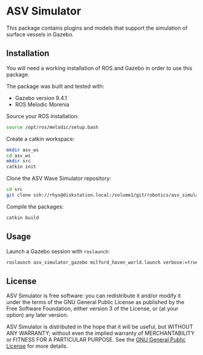 # ASV Simulator

This package contains plugins and models that support the
simulation of surface vessels in Gazebo.  

## Installation

You will need a working installation of ROS and Gazebo in order to use this package.

The package was built and tested with:

- Gazebo version 9.4.1
- ROS Melodic Morenia

Source your ROS installation:

```bash
source /opt/ros/melodic/setup.bash
```

Create a catkin workspace:

```bash
mkdir asv_ws
cd asv_ws
mkdir src
catkin init
```

Clone the ASV Wave Simulator repository:

```bash
cd src
git clone ssh://rhys@diskstation.local:/volume1/git/robotics/asv_simulator.git
```

Compile the packages:

```bash
catkin build
```

## Usage

Launch a Gazebo session with `roslaunch`:

```bash
roslaunch asv_simulator_gazebo milford_haven_world.launch verbose:=true
```

## License

ASV Simulator is free software: you can redistribute it and/or modify
it under the terms of the GNU General Public License as published by
the Free Software Foundation, either version 3 of the License, or
(at your option) any later version.

ASV Simulator is distributed in the hope that it will be useful,
but WITHOUT ANY WARRANTY; without even the implied warranty of
MERCHANTABILITY or FITNESS FOR A PARTICULAR PURPOSE.  See the
[GNU General Public License](LICENSE) for more details.
